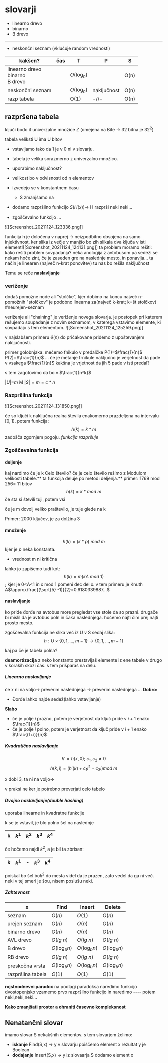 # slovarji
- linearno drevo
- binarno
- B drevo
---
- neskončni seznam (vklučuje random vrednosti)


| kakšen?                              | čas | T           | P           | S    |
| ------------------------------------ | --- | ----------- | ----------- | ---- |
| linearno drevo<br>binarno<br>B drevo |     | $O(\log_n)$ |             | O(n) |
| neskončni seznam                     |     | $O(\log_n)$ | naključnost | O(n) |
| razp tabela                          |     | O(1)        | -//-        | O(n) | 



## razpršena tabela
ključi bodo it univerzalne množice $Z$ (omejena na Bite -> 32 bitna je $32^2$)

tabela veliksti U ima U bitov
- vstavljamo tako da 1 je v 0 ni v slovarju.
- tabela je velika sorazmerno z univerzalno množico.
- uporabimo naključnost?
- velikost bo v odvisnosti od n elementov
- izvedejo se v konstantnem času
	- S zmanjšamo na 

- dodamo razpršilno funkcijo $S(H(x))$-> H razprši neki neki...
- zgoščevalno funkcijo ...

![[Screenshot_20211124_123336.png]]

funkcija h je določena v naprej -> neizpodbitno obsojena na samo injektivnost, ker slika iz večje v manjšo bo zih slikala dva ključa v isti element![[Screenshot_20211124_124131.png]]
ta problem moramo rešiti:
kako rešiti problem sovpadanja?
neka anologija z avtobusom pa sedeži
se nekam hoče zint, če je zaseden gre na naslednje mesto, in ponavlja...
ta način je linearen (največ n-krat ponovitev)
tu nas bo rešila naključnost

Temu se reče **naslavljanje**

### veriženje
dodaš pomožne node ali "stolčke", kjer dobimo na koncu največ n- pomožnih "stolčkov"
je podobno linearna za(največ k-krat; k=št stolčkov)
#neurejen-seznam 

veriženje ali "chaining" je veriženje novega slovarja. je postopek pri katerem rešujemo soupadanje z novim seznamom, v katerega vstavimo elemente, ki sovpadajo s tem elementom. 
![[Screenshot_20211124_125259.png]]

v najslabšem primeru $\theta(n)$
do pričakovane pridemo z upoštevanjem naključnosti. 

primer golobnjaka:
mečemo fnikulo v predalčke
P(1)=$\frac{1}{n}$
P(2)=$\frac{1}{n}$
			...
če je metanje frnikule naključno je verjetnost da pade v vsakega $\frac{1}{n}$
kakšna je vrjetnost da jih 5 pade v isti predal?

s tem zagotovimo da bo v $\frac{1}{n^k}$


$|U|=$_m_ M
$|S|=m=c*n$
### Razpršilna funkcija

![[Screenshot_20211124_131850.png]]

če so ključi k naključna realna števila enakomerno prazdeljena na intervalu $[0,1)$. potem funkcija: $$h(k)=k*m$$ zadošča zgornjem pogoju. *funkcija razpršuje*

### Zgoščevalna funkcija
#### deljenje

kaj nardimo če je k Celo število?
če je celo število rešimo z Modulom velikosti tabele.** ta funkcija deluje po metodi deljenja.**
primer:
1769 mod 256= 11 bitov
$$h(k)=k*mod\ m$$
če sta si števili tuji, potem vsi

če je m dovolj veliko praštevilo, je tuje glede na k

Primer:
2000 ključev, je za dolžina 3

#### množenje
$$h(k)= (k*p)\ mod\ m$$
kjer je $p$ neka konstanta.
- vrednost m ni kritična

lahko jo zapišemo tudi kot: $$h(k)=m(kA\ mod\ 1)$$; kjer je 0<A<1 in x mod 1 pomeni dec del x. v tem primeru je Knuth A$\approx\frac{(\sqrt{5} -1)}{2}=0.6180339887...$

#### naslavljanje
ko pride đorđe na avtobus more pregledat vse stole da so prazni. drugače bi mislil da je avtobus poln in čaka naslednjega. hočemo najti čim prej najti prosto mesto.

zgoščevalna funkcija ne slika več iz U v S 
sedaj slika: $$h:U\times \{0,1,...,m-1\} \to \{0,1,...,m-1\}$$

kaj pa če je tabela polna?

**deamortizacija** z neko konstanto prestavljaš elemente iz ene tabele v drugo v korakih skozi čas. s tem prišparaš na delu.


##### Linearno naslavljanje
če x ni na voljo-> preverim naslednjega -> preverim naslednjega ...
**Dobro:**
- Đorđe lahko najde sedež(lahko vstavljanje)

**Slabo**
- če je polje $i$ prazno, potem je verjetnost da ključ pride v $i+1$ enako $\frac{1}{n}$
- če je polje $i$ polno, potem je verjetnost da ključ pride v $i+1$ enako $\frac{(1+i)}{n}$

##### Kvadratično naslavljanje
$$h'=h(x,0);\ c_1,c_2 \ne 0$$
$$h(k,i)=(h'(k)+c_1i^2+c_2i)mod\ m$$

x dobi 3, ta ni na voljo->

v praksi ne ker je potrebno preverjati celo tabelo

##### Dvojno naslavljanje(double hashing)
uporaba linearne in kvadratne funkcije

k se je vstavil, je blo polno šel na naslednje

| k   | $k^1$ | $k^2$ | $k^3$ | $k^4$ | 
| --- | ----- | ----- | ----- | ----- |

če hočemo najdi $k^2$, a je bil ta zbrisan:

| k   | $k^1$ | -   | $k^3$ | $k^4$ |
| --- | ----- | --- | ----- | ----- |

poiskal bo šel bo$k^2$ do mesta videl da je prazen, zato vedel da ga ni več. neki v tej smeri je šou, nisem poslušu neki.

##### Zahtevnost
| x                 | Find          | Insert        | Delete        |
| ----------------- | ------------- | ------------- | ------------- |
| seznam            | $O(n)$        | $O(1)$        | $O(n)$        |
| urejen seznam     | $O(n)$        | $O(n)$        | $O(n)$        |
| binarno drevo     | $O(n)$        | $O(n)$        | $O(n)$        |
| AVL drevo         | $O(lg\ n)$    | $O(lg\ n)$    | $O(lg\ n)$    |
| B drevo           | $O(\log_b n)$ | $O(\log_b n)$ | $O(\log_b n)$ |
| RB drevo          | $O(lg\ n)$    | $O(lg\ n)$    | $O(lg\ n)$    |
| preskočna vrsta   | $O(\log_b n)$ | $O(\log_b n)$ | $O(\log_b n)$ |
| razpršilna tabela | $O(1)$        | $O(1)$        | $O(1)$        |

**rojstnodnevni paradox** na podlagi paradoksa naredimo funkcijo dvostopenjsko
vzamemo prvo razpršilno funkcijo in naredimo ---- potem neki,neki,neki...

**Kako zmanjšati prostor a ohraniti časovno kompleksnost**

## Nenatančni slovar
imamo slovar S nekakšnih elementov. s tem slovarjem želimo:
- **iskanje**
	Find(S,x) -> y v slovarju poiščemo element x rezultat y je Boolean
- **dodajanje**
	Insert(S,x) -> y iz slovaarja S dodamo element x
	
